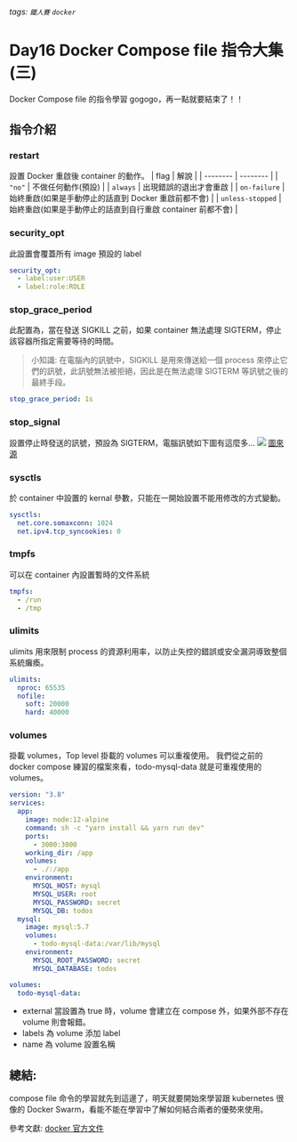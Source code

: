 ###### tags: `鐵人賽` `docker`

# Day16 Docker Compose file 指令大集(三)

Docker Compose file 的指令學習 gogogo，再一點就要結束了！！

## 指令介紹

### restart

設置 Docker 重啟後 container 的動作。
| flag | 解說 |
| -------- | -------- |
| `"no"` | 不做任何動作(預設) |
| `always` | 出現錯誤的退出才會重啟 |
| `on-failure` | 始終重啟(如果是手動停止的話直到 Docker 重啟前都不會) |
| `unless-stopped` | 始終重啟(如果是手動停止的話直到自行重啟 container 前都不會) |

### security_opt

此設置會覆蓋所有 image 預設的 label

```yaml
security_opt:
  - label:user:USER
  - label:role:ROLE
```

### stop_grace_period

此配置為，當在發送 SIGKILL 之前，如果 container 無法處理 SIGTERM，停止該容器所指定需要等待的時間。

> 小知識:
> 在電腦內的訊號中，SIGKILL 是用來傳送給一個 process 來停止它們的訊號，此訊號無法被拒絕，因此是在無法處理 SIGTERM 等訊號之後的最終手段。

```yaml
stop_grace_period: 1s
```

### stop_signal

設置停止時發送的訊號，預設為 SIGTERM，電腦訊號如下圖有這麼多...
![](https://i.imgur.com/dXmCBJI.png)
[圖來源](https://zh.wikipedia.org/wiki/SIGKILL)

### sysctls

於 container 中設置的 kernal 參數，只能在一開始設置不能用修改的方式變動。

```yaml
sysctls:
  net.core.somaxconn: 1024
  net.ipv4.tcp_syncookies: 0
```

### tmpfs

可以在 container 內設置暫時的文件系統

```yaml
tmpfs:
  - /run
  - /tmp
```

### ulimits

ulimits 用來限制 process 的資源利用率，以防止失控的錯誤或安全漏洞導致整個系統癱瘓。

```yaml
ulimits:
  nproc: 65535
  nofile:
    soft: 20000
    hard: 40000
```

### volumes

掛載 volumes，Top level 掛載的 volumes 可以重複使用。
我們從之前的 docker compose 練習的檔案來看，todo-mysql-data 就是可重複使用的 volumes。

```yaml
version: "3.8"
services:
  app:
    image: node:12-alpine
    command: sh -c "yarn install && yarn run dev"
    ports:
      - 3000:3000
    working_dir: /app
    volumes:
      - ./:/app
    environment:
      MYSQL_HOST: mysql
      MYSQL_USER: root
      MYSQL_PASSWORD: secret
      MYSQL_DB: todos
  mysql:
    image: mysql:5.7
    volumes:
      - todo-mysql-data:/var/lib/mysql
    environment:
      MYSQL_ROOT_PASSWORD: secret
      MYSQL_DATABASE: todos

volumes:
  todo-mysql-data:
```

- external
  當設置為 true 時，volume 會建立在 compose 外，如果外部不存在 volume 則會報錯。
- labels
  為 volume 添加 label
- name
  為 volume 設置名稱

## 總結:

compose file 命令的學習就先到這邊了，明天就要開始來學習跟 kubernetes 很像的 Docker Swarm，看能不能在學習中了解如何結合兩者的優勢來使用。

參考文獻:
[docker 官方文件](https://docs.docker.com/)
